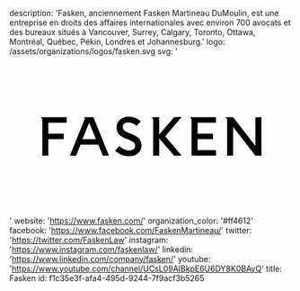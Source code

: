 description: 'Fasken, anciennement Fasken Martineau DuMoulin, est une entreprise en droits des affaires internationales avec environ 700 avocats et des bureaux situés à Vancouver, Surrey, Calgary, Toronto, Ottawa, Montréal, Québec, Pékin, Londres et Johannesburg.'
logo: /assets/organizations/logos/fasken.svg
svg: '<svg xmlns="http://www.w3.org/2000/svg" viewBox="0 0 160 90"><path d="M102.1 34.5l.9 1.1v20.6h13.8v-3.1h-10.4v-6.2h8.7v-3.1h-8.7v-6.2h10.4v-3.1m-99.1 0l.9 1.1v20.6H22v-9.3h8.7v-3.1H22v-6.2h10.4v-3.1m9.7 0l.6.7-8.5 21h3.5l2.5-6.2h10.1l2.5 6.2h3.5l-8.8-21.7h-5.4zm-.8 12.4l3.8-9.3 3.8 9.3h-7.6zm97.8-12.4v16.2l-12.6-16.2h-4.3l.9 1.1v20.6h3.4V40l12.6 16.2h3.4V34.5m-49.4 0l-8.4 9.8v-9.8h-4.3l.9 1.1v20.6h3.4v-9.8l8.4 9.8h4.3l-9.3-10.9 9.3-10.9m-28.8 9.4c-3.7-1.4-4.5-2.2-4.5-3.8 0-1.4 1.2-2.5 3.2-2.5 1.7 0 3.2.8 4.7 1.9l2.3-2.6c-2-1.7-4.3-2.6-6.8-2.6-4 0-6.9 2.5-6.9 6.1v.1c0 3.5 2.1 5 6.3 6.6 3.4 1.3 4.2 2.2 4.2 3.5 0 1.6-1.3 2.8-3.4 2.8-2.2 0-4-1.1-5.6-2.5l-2.3 2.6c2.4 2.2 5.1 3.1 7.9 3.1 4.1 0 7-2.5 7-6.3v-.1c-.2-3.1-2.1-4.8-6.1-6.3z"/></svg>'
website: 'https://www.fasken.com/'
organization_color: '#ff4612'
facebook: 'https://www.facebook.com/FaskenMartineau/'
twitter: 'https://twitter.com/FaskenLaw'
instagram: 'https://www.instagram.com/faskenlaw/'
linkedin: 'https://www.linkedin.com/company/fasken/'
youtube: 'https://www.youtube.com/channel/UCsL09AIBkpE6U6DY8K0BAyQ'
title: Fasken
id: f1c35e3f-afa4-495d-9244-7f9acf3b5265
